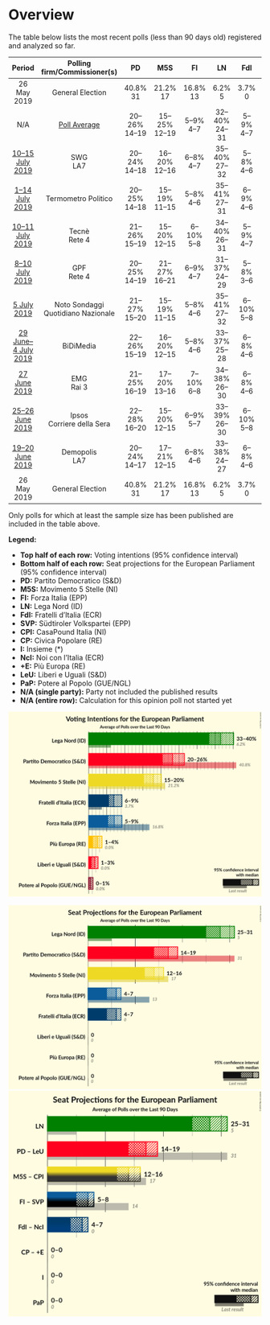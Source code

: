# Overview

The table below lists the most recent polls (less than 90 days old) registered and analyzed so far.

| Period     | Polling firm/Commissioner(s) | PD | M5S | FI | LN | FdI | SVP | CPI | CP | I | NcI | +E | LeU | PaP |
|:----------:|:----------------------------:|:--:|:--:|:--:|:--:|:--:|:--:|:--:|:--:|:--:|:--:|:--:|:--:|:--:|
| 26 May 2019 | General Election | 40.8% <br> 31 | 21.2% <br> 17 | 16.8% <br> 13 | 6.2% <br> 5 | 3.7% <br> 0 | 0.5% <br> 1 | 0.0% <br> 0 | 0.0% <br> 0 | 0.0% <br> 0 | 0.0% <br> 0 | 0.0% <br> 0 | 0.0% <br> 0 | 0.0% <br> 0 |
| N/A | [Poll Average](average.html) | 20–26% <br> 14–19 | 15–25% <br> 12–19 | 5–9% <br> 4–7 | 32–40% <br> 24–31 | 5–9% <br> 4–7 | N/A <br> N/A | N/A <br> N/A | N/A <br> N/A | N/A <br> N/A | N/A <br> N/A | 1–4% <br> 0 | 0–2% <br> 0 | 0–1% <br> 0 |
| [10–15 July 2019](2019-07-15-SWG.html) | SWG <br> LA7 | 20–24% <br> 14–18 | 16–20% <br> 12–16 | 6–8% <br> 4–7 | 35–40% <br> 27–32 | 5–8% <br> 4–6 | N/A <br> N/A | N/A <br> N/A | N/A <br> N/A | N/A <br> N/A | N/A <br> N/A | 2–4% <br> 0 | 1–3% <br> 0 | N/A <br> N/A |
| [1–14 July 2019](2019-07-14-TermometroPolitico.html) | Termometro Politico | 20–25% <br> 14–18 | 15–19% <br> 11–15 | 5–8% <br> 4–6 | 35–41% <br> 27–31 | 6–9% <br> 4–6 | N/A <br> N/A | N/A <br> N/A | N/A <br> N/A | N/A <br> N/A | N/A <br> N/A | 2–3% <br> 0 | 1–3% <br> 0 | N/A <br> N/A |
| [10–11 July 2019](2019-07-11-Tecnè.html) | Tecnè <br> Rete 4 | 21–26% <br> 15–19 | 15–20% <br> 12–15 | 6–10% <br> 5–8 | 34–40% <br> 26–31 | 5–9% <br> 4–7 | N/A <br> N/A | N/A <br> N/A | N/A <br> N/A | N/A <br> N/A | N/A <br> N/A | 2–3% <br> 0 | 1–2% <br> 0 | N/A <br> N/A |
| [8–10 July 2019](2019-07-10-GPF.html) | GPF <br> Rete 4 | 20–25% <br> 14–19 | 21–27% <br> 16–21 | 6–9% <br> 4–7 | 31–37% <br> 24–29 | 5–8% <br> 3–6 | N/A <br> N/A | N/A <br> N/A | N/A <br> N/A | N/A <br> N/A | N/A <br> N/A | 2–4% <br> 0–3 | 0–1% <br> 0 | N/A <br> N/A |
| [5 July 2019](2019-07-05-NotoSondaggi.html) | Noto Sondaggi <br> Quotidiano Nazionale | 21–27% <br> 15–20 | 15–19% <br> 11–15 | 5–8% <br> 4–6 | 35–41% <br> 27–32 | 6–10% <br> 5–8 | N/A <br> N/A | N/A <br> N/A | N/A <br> N/A | N/A <br> N/A | N/A <br> N/A | 1–2% <br> 0 | 1–2% <br> 0 | 0–1% <br> 0 |
| [29 June–4 July 2019](2019-07-04-BiDiMedia.html) | BiDiMedia | 22–26% <br> 15–19 | 16–20% <br> 12–15 | 5–8% <br> 4–6 | 33–37% <br> 25–28 | 6–8% <br> 4–6 | N/A <br> N/A | N/A <br> N/A | N/A <br> N/A | N/A <br> N/A | N/A <br> N/A | 2–4% <br> 0 | 1–3% <br> 0 | N/A <br> N/A |
| [27 June 2019](2019-06-27-EMG.html) | EMG <br> Rai 3 | 21–25% <br> 16–19 | 17–20% <br> 13–16 | 7–10% <br> 6–8 | 34–38% <br> 26–30 | 6–8% <br> 4–6 | N/A <br> N/A | N/A <br> N/A | N/A <br> N/A | N/A <br> N/A | N/A <br> N/A | 2–4% <br> 0 | 1–3% <br> 0 | N/A <br> N/A |
| [25–26 June 2019](2019-06-26-Ipsos.html) | Ipsos <br> Corriere della Sera | 22–28% <br> 16–20 | 15–20% <br> 12–15 | 6–9% <br> 5–7 | 33–39% <br> 26–30 | 6–10% <br> 5–8 | N/A <br> N/A | N/A <br> N/A | N/A <br> N/A | N/A <br> N/A | N/A <br> N/A | 1–3% <br> 0 | 1–2% <br> 0 | N/A <br> N/A |
| [19–20 June 2019](2019-06-20-Demopolis.html) | Demopolis <br> LA7 | 20–24% <br> 14–17 | 17–21% <br> 12–15 | 6–8% <br> 4–6 | 33–38% <br> 24–27 | 6–8% <br> 4–6 | N/A <br> N/A | N/A <br> N/A | N/A <br> N/A | N/A <br> N/A | N/A <br> N/A | N/A <br> N/A | N/A <br> N/A | N/A <br> N/A |
| 26 May 2019 | General Election | 40.8% <br> 31 | 21.2% <br> 17 | 16.8% <br> 13 | 6.2% <br> 5 | 3.7% <br> 0 | 0.5% <br> 1 | 0.0% <br> 0 | 0.0% <br> 0 | 0.0% <br> 0 | 0.0% <br> 0 | 0.0% <br> 0 | 0.0% <br> 0 | 0.0% <br> 0 |

Only polls for which at least the sample size has been published are included in the table above.

**Legend:**
+ **Top half of each row:** Voting intentions (95% confidence interval)
+ **Bottom half of each row:** Seat projections for the European Parliament (95% confidence interval)
+ **PD:** Partito Democratico (S&D)
+ **M5S:** Movimento 5 Stelle (NI)
+ **FI:** Forza Italia (EPP)
+ **LN:** Lega Nord (ID)
+ **FdI:** Fratelli d’Italia (ECR)
+ **SVP:** Südtiroler Volkspartei (EPP)
+ **CPI:** CasaPound Italia (NI)
+ **CP:** Civica Popolare (RE)
+ **I:** Insieme (*)
+ **NcI:** Noi con l’Italia (ECR)
+ **+E:** Più Europa (RE)
+ **LeU:** Liberi e Uguali (S&D)
+ **PaP:** Potere al Popolo (GUE/NGL)
+ **N/A (single party):** Party not included the published results
+ **N/A (entire row):** Calculation for this opinion poll not started yet


![Graph with voting intentions not yet produced](average.png "Voting Intentions")

![Graph with seats not yet produced](average-seats.png "Seats")
![Graph with coalitions seats not yet produced](average-coalitions-seats.png "Coalitions Seats")
